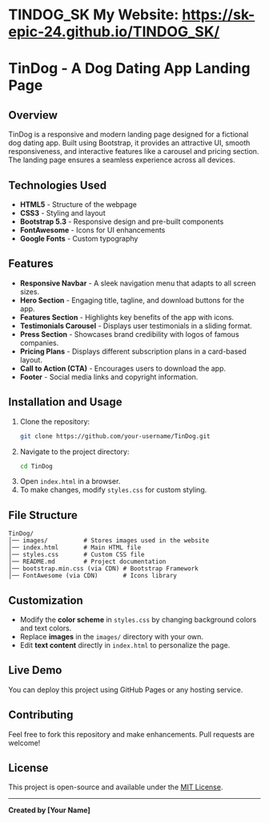 # TINDOG_SK My Website: https://sk-epic-24.github.io/TINDOG_SK/
# TinDog - A Dog Dating App Landing Page

## Overview
TinDog is a responsive and modern landing page designed for a fictional dog dating app. Built using Bootstrap, it provides an attractive UI, smooth responsiveness, and interactive features like a carousel and pricing section. The landing page ensures a seamless experience across all devices.

## Technologies Used
- **HTML5** - Structure of the webpage
- **CSS3** - Styling and layout
- **Bootstrap 5.3** - Responsive design and pre-built components
- **FontAwesome** - Icons for UI enhancements
- **Google Fonts** - Custom typography

## Features
- **Responsive Navbar** - A sleek navigation menu that adapts to all screen sizes.
- **Hero Section** - Engaging title, tagline, and download buttons for the app.
- **Features Section** - Highlights key benefits of the app with icons.
- **Testimonials Carousel** - Displays user testimonials in a sliding format.
- **Press Section** - Showcases brand credibility with logos of famous companies.
- **Pricing Plans** - Displays different subscription plans in a card-based layout.
- **Call to Action (CTA)** - Encourages users to download the app.
- **Footer** - Social media links and copyright information.

## Installation and Usage
1. Clone the repository:
   ```sh
   git clone https://github.com/your-username/TinDog.git
   ```
2. Navigate to the project directory:
   ```sh
   cd TinDog
   ```
3. Open `index.html` in a browser.
4. To make changes, modify `styles.css` for custom styling.

## File Structure
```
TinDog/
│── images/          # Stores images used in the website
│── index.html       # Main HTML file
│── styles.css       # Custom CSS file
│── README.md        # Project documentation
│── bootstrap.min.css (via CDN) # Bootstrap Framework
│── FontAwesome (via CDN)       # Icons library
```

## Customization
- Modify the **color scheme** in `styles.css` by changing background colors and text colors.
- Replace **images** in the `images/` directory with your own.
- Edit **text content** directly in `index.html` to personalize the page.

## Live Demo
You can deploy this project using GitHub Pages or any hosting service.

## Contributing
Feel free to fork this repository and make enhancements. Pull requests are welcome!

## License
This project is open-source and available under the [MIT License](LICENSE).

---
**Created by [Your Name]**


